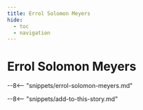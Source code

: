 ```yaml
---
title: Errol Solomon Meyers
hide:
  - toc
  - navigation 
---
```


# Errol Solomon Meyers

<!--
**ddmmmyyyy — ddmmmyyyy**
-->

--8<-- "snippets/errol-solomon-meyers.md"

--8<-- "snippets/add-to-this-story.md"